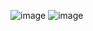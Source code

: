 
![image](https://user-images.githubusercontent.com/81548049/163834314-cd2205d2-838f-4927-a3f2-bebca1f5a6d5.png)
![image](https://user-images.githubusercontent.com/81548049/163909626-54986f0f-5cc0-4409-8da0-58703a826854.png)
